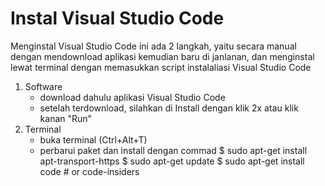 # Instal Visual Studio Code
  Menginstal Visual Studio Code ini ada 2 langkah, yaitu secara manual dengan mendownload aplikasi kemudian baru di janlanan, dan menginstal lewat terminal dengan memasukkan script instalaliasi Visual Studio Code
   1. Software
      - download dahulu aplikasi Visual Studio Code
      - setelah terdownload, silahkan di Install dengan klik 2x atau klik kanan "Run"
   2. Terminal
      - buka terminal (Ctrl+Alt+T)
      - perbarui paket dan install dengan commad
        $ sudo apt-get install apt-transport-https
        $ sudo apt-get update
        $ sudo apt-get install code # or code-insiders
